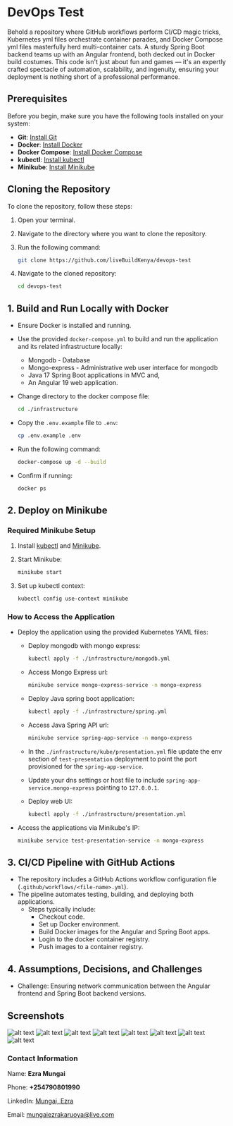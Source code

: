 # DevOps Test

Behold a repository where GitHub workflows perform CI/CD magic tricks, Kubernetes yml files orchestrate container parades, and Docker Compose yml files masterfully herd multi-container cats. A sturdy Spring Boot backend teams up with an Angular frontend, both decked out in Docker build costumes. This code isn't just about fun and games — it's an expertly crafted spectacle of automation, scalability, and ingenuity, ensuring your deployment is nothing short of a professional performance.

## Prerequisites

Before you begin, make sure you have the following tools installed on your system:

- **Git**: [Install Git](https://git-scm.com/book/en/v2/Getting-Started-Installing-Git)
- **Docker**: [Install Docker](https://docs.docker.com/get-docker/)
- **Docker Compose**: [Install Docker Compose](https://docs.docker.com/compose/install/)
- **kubectl**: [Install kubectl](https://kubernetes.io/docs/tasks/tools/install-kubectl/)
- **Minikube**: [Install Minikube](https://minikube.sigs.k8s.io/docs/start/)

## Cloning the Repository

To clone the repository, follow these steps:

1. Open your terminal.
2. Navigate to the directory where you want to clone the repository.
3. Run the following command:

    ```bash
    git clone https://github.com/liveBuildKenya/devops-test
    ```

4. Navigate to the cloned repository:

    ```sh
    cd devops-test
    ```

## 1. Build and Run Locally with Docker

- Ensure Docker is installed and running.
- Use the provided `docker-compose.yml` to build and run the application and its related infrastructure locally:
  - Mongodb - Database
  - Mongo-express - Administrative web user interface for mongodb
  - Java 17 Spring Boot applications in MVC and,
  - An Angular 19 web application.
- Change directory to the docker compose file:
  
  ```bash
  cd ./infrastructure
  ```

- Copy the `.env.example` file to `.env`:
  
  ```bash
  cp .env.example .env
  ```

- Run the following command:
  
  ```bash
  docker-compose up -d --build
  ```

- Confirm if running:
  
  ```bash
  docker ps
  ```

## 2. Deploy on Minikube

### Required Minikube Setup

1. Install [kubectl](https://kubernetes.io/docs/tasks/tools/install-kubectl/) and [Minikube](https://minikube.sigs.k8s.io/docs/start/).
2. Start Minikube:

   ```bash
   minikube start
   ```

3. Set up kubectl context:
  
   ```bash
   kubectl config use-context minikube
   ```

### How to Access the Application

- Deploy the application using the provided Kubernetes YAML files:
  - Deploy mongodb with mongo express:

    ```bash
    kubectl apply -f ./infrastructure/mongodb.yml
    ```
  
  - Access Mongo Express url:
  
    ```bash
    minikube service mongo-express-service -n mongo-express
    ```

  - Deploy Java spring boot application:

    ```bash
    kubectl apply -f ./infrastructure/spring.yml
    ```

  - Access Java Spring API url:
  
    ```bash
    minikube service spring-app-service -n mongo-express
    ```

  - In the `./infrastructure/kube/presentation.yml` file update the env section of `test-presentation` deployment to point the port provisioned for the `spring-app-service`.
  - Update your dns settings or host file to include `spring-app-service.mongo-express` pointing to `127.0.0.1`.
  - Deploy web UI:

    ```bash
    kubectl apply -f ./infrastructure/presentation.yml
    ```

- Access the applications via Minikube's IP:
  
  ```bash
  minikube service test-presentation-service -n mongo-express
  ```

## 3. CI/CD Pipeline with GitHub Actions

- The repository includes a GitHub Actions workflow configuration file (`.github/workflows/<file-name>.yml`).
- The pipeline automates testing, building, and deploying both applications.
  - Steps typically include:
    - Checkout code.
    - Set up Docker environment.
    - Build Docker images for the Angular and Spring Boot apps.
    - Login to the docker container registry.
    - Push images to a container registry.

## 4. Assumptions, Decisions, and Challenges

- Challenge: Ensuring network communication between the Angular frontend and Spring Boot backend versions.


## Screenshots
![alt text](assets/image.png)
![alt text](assets/image-1.png)
![alt text](assets/image-2.png)
![alt text](assets/image-3.png)
![alt text](assets/image-4.png)
![alt text](assets/image-5.png)
![alt text](assets/image-6.png)
![alt text](assets/image-7.png)

### Contact Information

Name: **Ezra Mungai**

Phone: **+254790801990**

LinkedIn: [Mungai, Ezra](https://www.linkedin.com/in/ezra-mungai-494892a4/)

Email: mungaiezrakaruoya@live.com
